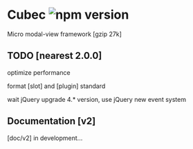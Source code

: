 # Cubec ![npm version](https://img.shields.io/npm/v/cubec.svg?label=cubec&style=flat-square&maxAge=3600)

Micro modal-view framework [gzip 27k]

## TODO [nearest 2.0.0]

optimize performance

format [slot] and [plugin] standard

wait jQuery upgrade 4.* version, use jQuery new event system

## Documentation [v2]

[doc/v2] in development...
